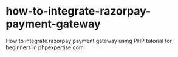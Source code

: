 # how-to-integrate-razorpay-payment-gateway
How to integrate razorpay payment gateway using PHP tutorial  for beginners in phpexpertise.com

